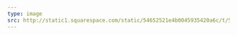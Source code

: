 ```yaml
---
type: image
src: http://static1.squarespace.com/static/54652521e4b0045935420a6c/t/548dee03e4b0f1b25cb560d5/1418587652009/Data.jpg?format=1500w
---
```



